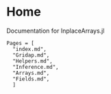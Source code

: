 
# Home

Documentation for InplaceArrays.jl

```@contents
Pages = [
  "index.md",
  "Gridap.md",
  "Helpers.md",
  "Inference.md",
  "Arrays.md",
  "Fields.md",
  ]
```




